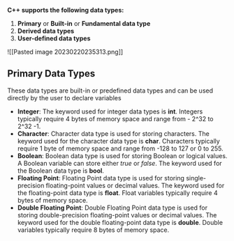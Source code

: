 **C++ supports the following data types:**

1.  **Primary** or **Built-in** or **Fundamental data type**
2.  **Derived data types**
3.  **User-defined data types**

![[Pasted image 20230220235313.png]]

## Primary Data Types

These data types are built-in or predefined data types and can be used directly by the user to declare variables

-   **Integer**: The keyword used for integer data types is **int**. Integers typically require 4 bytes of memory space and range from - 2^32 to 2^32 -1.  
-   **Character**: Character data type is used for storing characters. The keyword used for the character data type is **char**. Characters typically require 1 byte of memory space and range from -128 to 127 or 0 to 255.  
-   **Boolean**: Boolean data type is used for storing Boolean or logical values. A Boolean variable can store either _true_ or _false_. The keyword used for the Boolean data type is **bool**. 
-   **Floating Point**: Floating Point data type is used for storing single-precision floating-point values or decimal values. The keyword used for the floating-point data type is **float**. Float variables typically require 4 bytes of memory space. 
-   **Double Floating Point**: Double Floating Point data type is used for storing double-precision floating-point values or decimal values. The keyword used for the double floating-point data type is **double**. Double variables typically require 8 bytes of memory space.